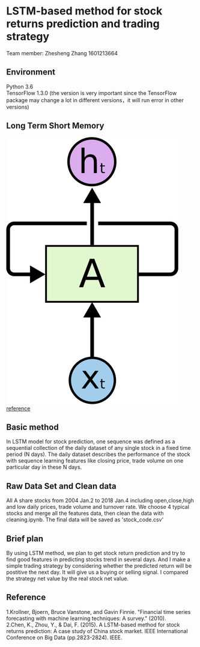 # LSTM-based method for stock returns prediction and trading strategy

Team member:  Zhesheng Zhang  1601213664

## Environment
Python 3.6  
TensorFlow 1.3.0 (the version is very important since the TensorFlow package may change a lot in different versions，it will run error in other versions)

## Long Term Short Memory  
![RNN-rolled](https://github.com/ZheshengZhang/ZheshengZhang-PHBS_TQFML-Project/raw/master/images/RNN-rolled.png)  
[reference](http://colah.github.io/posts/2015-08-Understanding-LSTMs/)


## Basic method
In LSTM model for stock prediction, one sequence was defined as a sequential collection of the daily dataset of any single stock in a fixed time period (N days). The daily dataset describes the performance of the stock with sequence learning features like closing price, trade volume on one particular day in these N days. 

## Raw Data Set and Clean data
All A share stocks from 2004 Jan.2 to 2018 Jan.4 including open,close,high and low daily prices, trade volume and turnover rate. We choose 4 typical stocks and merge all the features data, then clean the data with cleaning.ipynb. The final data will be saved as 'stock_code.csv'

## Brief plan
By using LSTM method, we plan to get stock return prediction and try to find good features in predicting stocks trend in several days. And I make a simple trading strategy by considering whether the predicted return will be postitive the next day. It will give us a buying or selling signal. I compared the strategy net value by the real stock net value.

## Reference
1.Krollner, Bjoern, Bruce Vanstone, and Gavin Finnie. "Financial time series forecasting with machine learning techniques: A survey." (2010).    
2.Chen, K., Zhou, Y., & Dai, F. (2015). A LSTM-based method for stock returns prediction: A case study of China stock market. IEEE International Conference on Big Data (pp.2823-2824). IEEE.
